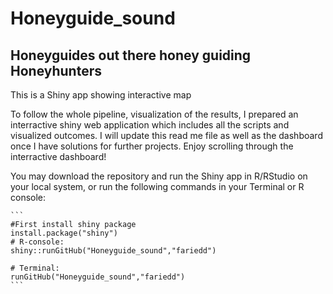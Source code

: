 # Honeyguide_sound
## Honeyguides out there honey guiding Honeyhunters

This is a Shiny app showing interactive map

To follow the whole pipeline, visualization of the results, I prepared an interractive shiny web application which includes all the scripts and visualized outcomes. I will update this read me file as well as the dashboard once I have solutions for further projects. Enjoy scrolling through the interractive dashboard!

You may download the repository and run the Shiny app in R/RStudio on your local system, or run the following commands in your Terminal or R console:


````
```
#First install shiny package
install.package("shiny")
# R-console: 
shiny::runGitHub("Honeyguide_sound","fariedd")

# Terminal: 
runGitHub("Honeyguide_sound","fariedd")
```
````
